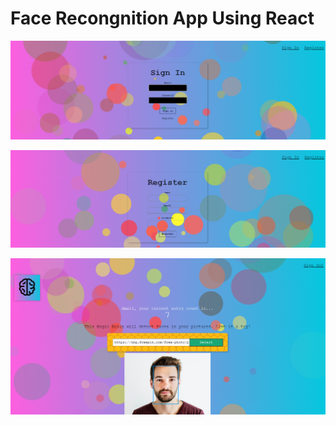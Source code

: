 # Face Recongnition App Using React

![SignIn](SignIn.png)

![Register](Register.png)

![ImageForm](ImageForm.png)